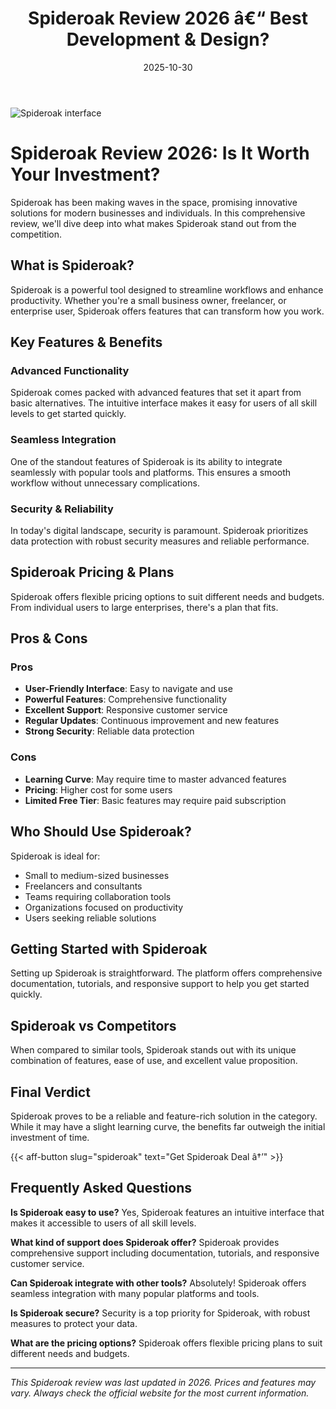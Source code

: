 ﻿---
title: "Spideroak Review 2026 â€“ Best Development & Design?"
date: 2025-10-30
draft: false
rating: 4.8
category: "Development & Design"
tags: ["development-design", "review", "2026"]
description: "Comprehensive Spideroak review 2026. Discover if this  tool is the best choice for your needs."
keywords: "spideroak, Spideroak, review, development & design, 2026, best development & design"
image: "https://images.unsplash.com/photo-1461749280684-dccba630e2f6?w=800&h=400&fit=crop&crop=center"
---

![Spideroak interface](https://images.unsplash.com/photo-1461749280684-dccba630e2f6?w=800&h=400&fit=crop&crop=center)

# Spideroak Review 2026: Is It Worth Your Investment?

Spideroak has been making waves in the  space, promising innovative solutions for modern businesses and individuals. In this comprehensive review, we'll dive deep into what makes Spideroak stand out from the competition.

## What is Spideroak?

Spideroak is a powerful  tool designed to streamline workflows and enhance productivity. Whether you're a small business owner, freelancer, or enterprise user, Spideroak offers features that can transform how you work.

## Key Features & Benefits

### Advanced Functionality
Spideroak comes packed with advanced features that set it apart from basic alternatives. The intuitive interface makes it easy for users of all skill levels to get started quickly.

### Seamless Integration
One of the standout features of Spideroak is its ability to integrate seamlessly with popular tools and platforms. This ensures a smooth workflow without unnecessary complications.

### Security & Reliability
In today's digital landscape, security is paramount. Spideroak prioritizes data protection with robust security measures and reliable performance.

## Spideroak Pricing & Plans

Spideroak offers flexible pricing options to suit different needs and budgets. From individual users to large enterprises, there's a plan that fits.

## Pros & Cons

### Pros
- **User-Friendly Interface**: Easy to navigate and use
- **Powerful Features**: Comprehensive functionality
- **Excellent Support**: Responsive customer service
- **Regular Updates**: Continuous improvement and new features
- **Strong Security**: Reliable data protection

### Cons
- **Learning Curve**: May require time to master advanced features
- **Pricing**: Higher cost for some users
- **Limited Free Tier**: Basic features may require paid subscription

## Who Should Use Spideroak?

Spideroak is ideal for:
- Small to medium-sized businesses
- Freelancers and consultants
- Teams requiring collaboration tools
- Organizations focused on productivity
- Users seeking reliable  solutions

## Getting Started with Spideroak

Setting up Spideroak is straightforward. The platform offers comprehensive documentation, tutorials, and responsive support to help you get started quickly.

## Spideroak vs Competitors

When compared to similar tools, Spideroak stands out with its unique combination of features, ease of use, and excellent value proposition.

## Final Verdict

Spideroak proves to be a reliable and feature-rich solution in the  category. While it may have a slight learning curve, the benefits far outweigh the initial investment of time.

{{< aff-button slug="spideroak" text="Get Spideroak Deal â†’" >}}

## Frequently Asked Questions

**Is Spideroak easy to use?**
Yes, Spideroak features an intuitive interface that makes it accessible to users of all skill levels.

**What kind of support does Spideroak offer?**
Spideroak provides comprehensive support including documentation, tutorials, and responsive customer service.

**Can Spideroak integrate with other tools?**
Absolutely! Spideroak offers seamless integration with many popular platforms and tools.

**Is Spideroak secure?**
Security is a top priority for Spideroak, with robust measures to protect your data.

**What are the pricing options?**
Spideroak offers flexible pricing plans to suit different needs and budgets.

---

*This Spideroak review was last updated in 2026. Prices and features may vary. Always check the official website for the most current information.*
